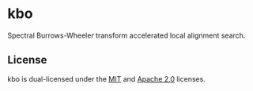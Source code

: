 # kbo
Spectral Burrows-Wheeler transform accelerated local alignment search.

## License
kbo is dual-licensed under the [MIT](LICENSE-MIT) and [Apache 2.0](LICENSE-APACHE) licenses.
